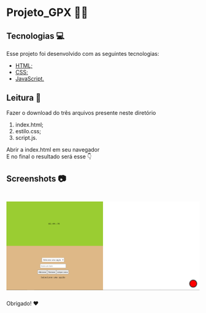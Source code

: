 # Projeto_GPX 👨‍💻

## Tecnologias 💻
Esse projeto foi desenvolvido com as seguintes tecnologias:
- [HTML;](https://www.w3schools.com/html/)
- [CSS;](https://www.w3schools.com/css/)
- [JavaScript.](https://www.javascript.com/)

## Leitura 📖
Fazer o download do três arquivos presente neste diretório
1. index.html;
2. estilo.css;
3. script.js.

Abrir a index.html em seu navegador<br>
E no final o resultado será esse 👇

## Screenshots 📷
<h1 align="center">
    <img alt="" title="#teste" src="https://github.com/siiqueiira/Projeto_GPX/blob/main/principal.png"/>
</h1>

Obrigado! ❤
